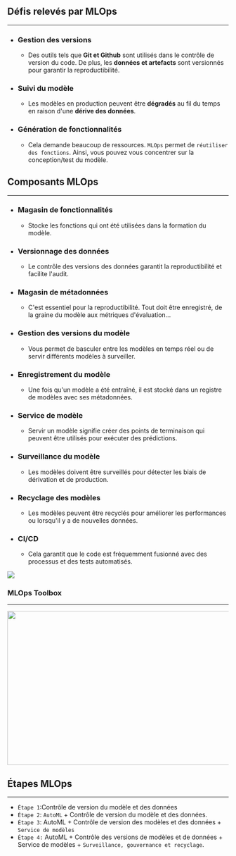 ## **Défis relevés par MLOps**
<hr>

+ ### **Gestion des versions**
  + Des outils tels que **Git et Github** sont utilisés dans le contrôle de version du code. De plus, les **données et artefacts** sont versionnés pour garantir la reproductibilité.
+ ### **Suivi du modèle**
  + Les modèles en production peuvent être **dégradés** au fil du temps en raison d'une **dérive des données**.
+ ### **Génération de fonctionnalités**
  + Cela demande beaucoup de ressources. `MLOps` permet de `réutiliser des fonctions`. Ainsi, vous pouvez vous concentrer sur la conception/test du modèle.

## **Composants MLOps**
<hr>

+ ### **Magasin de fonctionnalités**
  + Stocke les fonctions qui ont été utilisées dans la formation du modèle.
+ ### **Versionnage des données**
  + Le contrôle des versions des données garantit la reproductibilité et facilite l'audit.
+ ### **Magasin de métadonnées**
  + C'est essentiel pour la reproductibilité. Tout doit être enregistré, de la graine du modèle aux métriques d'évaluation...
+ ### **Gestion des versions du modèle**
  + Vous permet de basculer entre les modèles en temps réel ou de servir différents modèles à surveiller.
+ ### **Enregistrement du modèle**
  + Une fois qu'un modèle a été entraîné, il est stocké dans un registre de modèles avec ses métadonnées.
+ ### **Service de modèle**
  + Servir un modèle signifie créer des points de terminaison qui peuvent être utilisés pour exécuter des prédictions.
+ ### **Surveillance du modèle**
  + Les modèles doivent être surveillés pour détecter les biais de dérivation et de production.
+ ### **Recyclage des modèles**
  + Les modèles peuvent être recyclés pour améliorer les performances ou lorsqu'il y a de nouvelles données.
+ ### **CI/CD**
  + Cela garantit que le code est fréquemment fusionné avec des processus et des tests automatisés.


<img src="https://ml-ops.org/img/mlops-stack.jpg"/>


### **MLOps Toolbox**
<hr>

<img src="https://i0.wp.com/neptune.ai/wp-content/uploads/2022/10/MLOps-tools-landscape-horizontal-upd.png?ssl=1" height="350" width="600"/>



## **Étapes MLOps**
<hr>

+ `Étape 1`:Contrôle de version du modèle et des données
+ `Étape 2`: `AutoML` + Contrôle de version du modèle et des données.
+ `Étape 3`: AutoML + Contrôle de version des modèles et des données + `Service de modèles`
+ `Étape 4:` AutoML + Contrôle des versions de modèles et de données + Service de modèles + `Surveillance, gouvernance et recyclage`.




